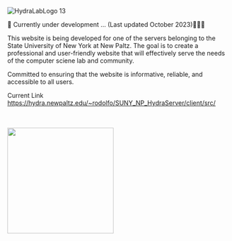 ![HydraLabLogo 13](https://github.com/RodoJML/SUNY_NP_HydraServer/assets/63088555/66a9fd96-ba45-4a6c-b6d2-fbc69b738ef5)

🚧 Currently under development ... (Last updated October 2023)👷🏼‍♂️<br/>

This website is being developed for one of the servers belonging to the State University of New York at New Paltz. The goal is to create a professional and user-friendly website that will effectively serve the needs of the computer sciene lab and community. 

Committed to ensuring that the website is informative, reliable, and accessible to all users. 

Current Link
https://hydra.newpaltz.edu/~rodolfo/SUNY_NP_HydraServer/client/src/

<br/><br/>
<img src="https://www.newpaltz.edu/media/web-assets/logos-images-and-icons/logo_transparent.png" style="width: 15rem">

